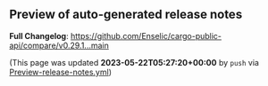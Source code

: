 ## Preview of auto-generated release notes
<!-- Release notes generated using configuration in .github/release.yml at main -->



**Full Changelog**: https://github.com/Enselic/cargo-public-api/compare/v0.29.1...main


(This page was updated **2023-05-22T05:27:20+00:00** by `push` via [Preview-release-notes.yml](https://github.com/Enselic/cargo-public-api/actions/runs/5042158733))
